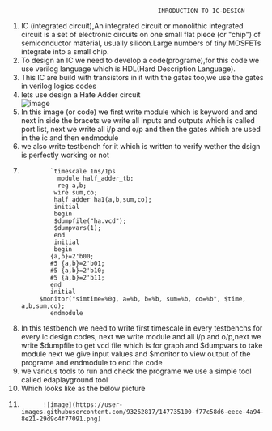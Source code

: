                                              INRODUCTION TO IC-DESIGN 

1. IC (integrated circuit),An integrated circuit or monolithic integrated circuit  is a set of electronic circuits on one small flat piece (or "chip")
of semiconductor material, usually silicon.Large numbers of tiny MOSFETs integrate into a small chip.
2. To design an IC we need to develop a code(programe),for this code we use verilog language which is HDL(Hard Description Language).
3. This IC are build with transistors in it with the gates too,we use the gates in verilog logics codes 
4. lets use design a Hafe Adder circuit  
                            ![image](https://user-images.githubusercontent.com/93262817/147666166-c30646a2-cc2b-401e-9438-b4e3d1bfa64e.png)
5. In this image (or code) we first write module which is keyword and and next in side the bracets we write all inputs and outputs which is called port list,
    next we write all i/p and o/p and then the gates which are used in the ic and then endmodule
6. we also write testbench for it which is written to verify wether the dsign is perfectly working or not
7.             `timescale 1ns/1ps
                 module half_adder_tb;
                 reg a,b;
                wire sum,co;
                half_adder ha1(a,b,sum,co);
                initial
                begin
                $dumpfile("ha.vcd");
                $dumpvars(1);
                end
                initial
                begin
               {a,b}=2'b00;
               #5 {a,b}=2'b01;
               #5 {a,b}=2'b10;
               #5 {a,b}=2'b11;
               end
               initial
            $monitor("simtime=%0g, a=%b, b=%b, sum=%b, co=%b", $time, a,b,sum,co);
               endmodule 
8. In this testbench we need to write first timescale in every testbenchs for every ic design codes, next we write module and all i/p and o/p,next we write $dumpfile 
   to get vcd file which is for graph and $dumpvars to take module next we give input values and $monitor to view output of the programe and endmodule to end the code 
9. we various tools to run and check the programe we use a simple tool called edaplayground tool 
10. Which looks like as the below picture 
11.           ![image](https://user-images.githubusercontent.com/93262817/147735100-f77c58d6-eece-4a94-8e21-29d9c4f77091.png)





































